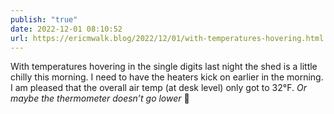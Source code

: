 ```yaml
---
publish: "true"
date: 2022-12-01 08:10:52
url: https://ericmwalk.blog/2022/12/01/with-temperatures-hovering.html
---
```

With temperatures hovering in the single digits last night the shed is a little chilly this morning. I need to have the heaters kick on earlier in the morning. I am pleased that the overall air temp (at desk level) only got to 32°F. *Or maybe the thermometer doesn’t go lower* 🤔